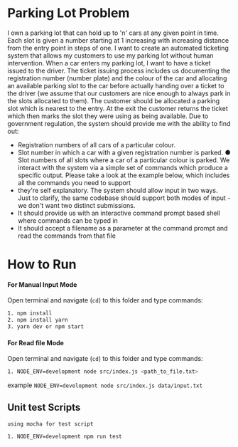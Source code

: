 # Parking Lot Problem
I own a parking lot that can hold up to 'n' cars at any given point in time. Each slot is given a number starting at 1 increasing with increasing distance from the entry point in steps of one. I want to create an automated ticketing system that allows my customers to use my parking lot without human intervention.
When a car enters my parking lot, I want to have a ticket issued to the driver. The ticket issuing process includes us documenting the registration number (number plate) and the colour of the car and allocating an available parking slot to the car before actually handing over a ticket to the driver (we assume that our customers are nice enough to always park in the slots allocated to them). The customer should be allocated a parking slot which is nearest to the entry. At the exit the customer returns the ticket which then marks the slot they were using as being available.
Due to government regulation, the system should provide me with the ability to find out:
- Registration numbers of all cars of a particular colour.
- Slot number in which a car with a given registration number is parked. ● Slot numbers of all slots where a car of a particular colour is parked.
We interact with the system via a simple set of commands which produce a specific output. Please take a look at the example below, which includes all the commands you need to support 
- they're self explanatory. The system should allow input in two ways. Just to clarify, the same codebase should support both modes of input - we don't want two distinct submissions.
- It should provide us with an interactive command prompt based shell where commands can be typed in
- It should accept a filename as a parameter at the command prompt and read the commands from that file

# How to Run
#### For Manual Input Mode

Open terminal and navigate (`cd`) to this folder and type commands:

```bash
1. npm install
2. npm install yarn
3. yarn dev or npm start
```

#### For Read file Mode
Open terminal and navigate (`cd`) to this folder and type commands:

```bash
1. NODE_ENV=development node src/index.js <path_to_file.txt>
```
example `NODE_ENV=development node src/index.js data/input.txt`

## Unit test Scripts
`using mocha for test script`
```bash
1. NODE_ENV=development npm run test
```


